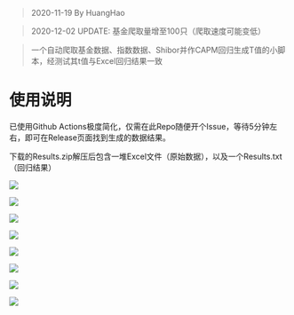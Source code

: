 > 2020-11-19 By HuangHao

> 2020-12-02 UPDATE: 基金爬取量增至100只（爬取速度可能变低）

> 一个自动爬取基金数据、指数数据、Shibor并作CAPM回归生成T值的小脚本，经测试其t值与Excel回归结果一致

# 使用说明

已使用Github Actions极度简化，仅需在此Repo随便开个Issue，等待5分钟左右，即可在Release页面找到生成的数据结果。

下载的Results.zip解压后包含一堆Excel文件（原始数据），以及一个Results.txt（回归结果）

![](https://cdn.jsdelivr.net/gh/huanghaozi/JensenTValueCNFunds@main/20201127151115.jpg)

![](https://cdn.jsdelivr.net/gh/huanghaozi/JensenTValueCNFunds@main/20201127151145.jpg)

![](https://cdn.jsdelivr.net/gh/huanghaozi/JensenTValueCNFunds@main/20201127151300.jpg)

![](https://cdn.jsdelivr.net/gh/huanghaozi/JensenTValueCNFunds@main/20201127151432.jpg)

![](https://cdn.jsdelivr.net/gh/huanghaozi/JensenTValueCNFunds@main/20201127151501.jpg)

![](https://cdn.jsdelivr.net/gh/huanghaozi/JensenTValueCNFunds@main/20201127151537.jpg)

![](https://cdn.jsdelivr.net/gh/huanghaozi/JensenTValueCNFunds@main/20201127151608.jpg)

![](https://cdn.jsdelivr.net/gh/huanghaozi/JensenTValueCNFunds@main/20201127151630.jpg)
